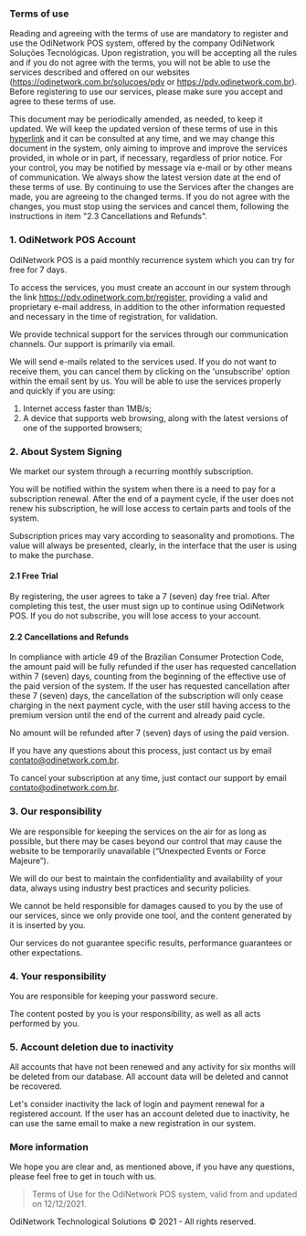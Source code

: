 ### Terms of use
Reading and agreeing with the terms of use are mandatory to register and use the OdiNetwork POS system, offered by the company OdiNetwork Soluções Tecnológicas. Upon registration, you will be accepting all the rules and if you do not agree with the terms, you will not be able to use the services described and offered on our websites (https://odinetwork.com.br/solucoes/pdv or https://pdv.odinetwork.com.br). Before registering to use our services, please make sure you accept and agree to these terms of use.
  
This document may be periodically amended, as needed, to keep it updated. We will keep the updated version of these terms of use in this [hyperlink](https://github.com/OdiNetwork/Terms-and-Policies/blob/main/OdiNetwork%20PDV/pt-br/Terms%20of%20Use.md) and it can be consulted at any time, and we may change this document in the system, only aiming to improve and improve the services provided, in whole or in part, if necessary, regardless of prior notice. For your control, you may be notified by message via e-mail or by other means of communication. We always show the latest version date at the end of these terms of use. By continuing to use the Services after the changes are made, you are agreeing to the changed terms. If you do not agree with the changes, you must stop using the services and cancel them, following the instructions in item "2.3 Cancellations and Refunds".

### 1. OdiNetwork POS Account
OdiNetwork POS is a paid monthly recurrence system which you can try for free for 7 days.

To access the services, you must create an account in our system through the link https://pdv.odinetwork.com.br/register, providing a valid and proprietary e-mail address, in addition to the other information requested and necessary in the time of registration, for validation.

We provide technical support for the services through our communication channels. Our support is primarily via email.

We will send e-mails related to the services used. If you do not want to receive them, you can cancel them by clicking on the 'unsubscribe' option within the email sent by us. You will be able to use the services properly and quickly if you are using:
1. Internet access faster than 1MB/s;
2. A device that supports web browsing, along with the latest versions of one of the supported browsers;

### 2. About System Signing
We market our system through a recurring monthly subscription.

You will be notified within the system when there is a need to pay for a subscription renewal. After the end of a payment cycle, if the user does not renew his subscription, he will lose access to certain parts and tools of the system.

Subscription prices may vary according to seasonality and promotions. The value will always be presented, clearly, in the interface that the user is using to make the purchase.

#### 2.1 Free Trial
By registering, the user agrees to take a 7 (seven) day free trial. After completing this test, the user must sign up to continue using OdiNetwork POS. If you do not subscribe, you will lose access to your account.

#### 2.2 Cancellations and Refunds
In compliance with article 49 of the Brazilian Consumer Protection Code, the amount paid will be fully refunded if the user has requested cancellation within 7 (seven) days, counting from the beginning of the effective use of the paid version of the system. If the user has requested cancellation after these 7 (seven) days, the cancellation of the subscription will only cease charging in the next payment cycle, with the user still having access to the premium version until the end of the current and already paid cycle.
  
No amount will be refunded after 7 (seven) days of using the paid version.

If you have any questions about this process, just contact us by email contato@odinetwork.com.br.

To cancel your subscription at any time, just contact our support by email contato@odinetwork.com.br.

### 3. Our responsibility
We are responsible for keeping the services on the air for as long as possible, but there may be cases beyond our control that may cause the website to be temporarily unavailable (“Unexpected Events or Force Majeure”).

We will do our best to maintain the confidentiality and availability of your data, always using industry best practices and security policies.

We cannot be held responsible for damages caused to you by the use of our services, since we only provide one tool, and the content generated by it is inserted by you.

Our services do not guarantee specific results, performance guarantees or other expectations.

### 4. Your responsibility
You are responsible for keeping your password secure.

The content posted by you is your responsibility, as well as all acts performed by you.

### 5. Account deletion due to inactivity
All accounts that have not been renewed and any activity for six months will be deleted from our database. All account data will be deleted and cannot be recovered.

Let's consider inactivity the lack of login and payment renewal for a registered account. If the user has an account deleted due to inactivity, he can use the same email to make a new registration in our system.

### More information
We hope you are clear and, as mentioned above, if you have any questions, please feel free to get in touch with us.
> Terms of Use for the OdiNetwork POS system, valid from and updated on 12/12/2021.

OdiNetwork Technological Solutions © 2021 - All rights reserved.
